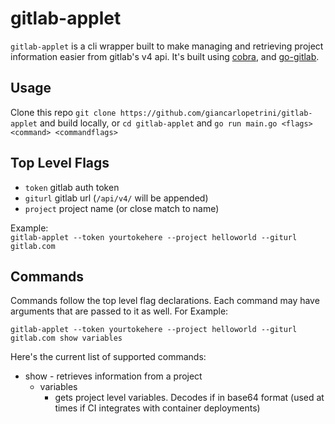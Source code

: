 # gitlab-applet

`gitlab-applet` is a cli wrapper built to make managing and retrieving project information easier from gitlab's v4 api. It's built using [cobra](https://github.com/spf13/cobra), and [go-gitlab](https://github.com/xanzy/go-gitlab).

## Usage
Clone this repo `git clone https://github.com/giancarlopetrini/gitlab-applet` and build locally, or `cd gitlab-applet` and `go run main.go <flags> <command> <commandflags>`

## Top Level Flags
* `token` gitlab auth token
* `giturl` gitlab url (`/api/v4/` will be appended)
* `project` project name (or close match to name)

Example:  
`gitlab-applet --token yourtokehere --project helloworld --giturl gitlab.com`

## Commands
Commands follow the top level flag declarations. Each command may have arguments that are passed to it as well. 
For Example:
```
gitlab-applet --token yourtokehere --project helloworld --giturl gitlab.com show variables
```

Here's the current list of supported commands:
* show - retrieves information from a project
  * variables
    * gets project level variables. Decodes if in base64 format (used at times if CI integrates with container deployments)